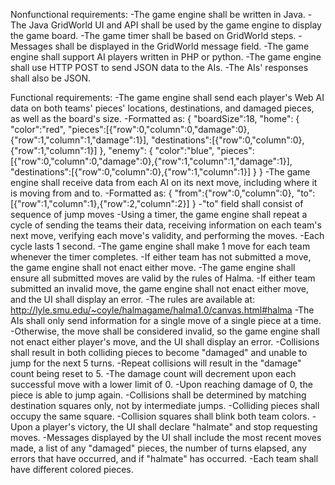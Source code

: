 Nonfunctional requirements:
-The game engine shall be written in Java.
-The Java GridWorld UI and API shall be used by the game engine to display the game board.
-The game timer shall be based on GridWorld steps.
-Messages shall be displayed in the GridWorld message field.
-The game engine shall support AI players written in PHP or python.
-The game engine shall use HTTP POST to send JSON data to the AIs.
-The AIs' responses shall also be JSON.


Functional requirements:
-The game engine shall send each player's Web AI data on both teams' pieces' locations, destinations, and damaged pieces, as well as the board's size.
  -Formatted as:
  {
    "boardSize":18,
    "home":
    {
      "color":"red",
      "pieces":[{"row":0,"column":0,"damage":0},{"row":1,"column":1,"damage":1}],
      "destinations":[{"row":0,"column":0},{"row":1,"column":1}]
    },
    "enemy":
    {
      "color":"blue",
      "pieces":[{"row":0,"column":0,"damage":0},{"row":1,"column":1,"damage":1}],
      "destinations":[{"row":0,"column":0},{"row":1,"column":1}]
    }
  }
-The game engine shall receive data from each AI on its next move, including where it is moving from and to.
  -Formatted as:
  {
    "from":{"row":0,"column":0},
    "to":[{"row":1,"column":1},{"row":2,"column":2}]
  }
  -"to" field shall consist of sequence of jump moves
-Using a timer, the game engine shall repeat a cycle of sending the teams their data, receiving information on each team's next move, verifying each move's validity, and performing the moves.
  -Each cycle lasts 1 second.
-The game engine shall make 1 move for each team whenever the timer completes.
	-If either team has not submitted a move, the game engine shall not enact either move.
-The game engine shall ensure all submitted moves are valid by the rules of Halma.
	-If either team submitted an invalid move, the game engine shall not enact either move, and the UI shall display an error.
  -The rules are available at: http://lyle.smu.edu/~coyle/halmagame/halma1.0/canvas.html#halma
-The AIs shall only send information for a single move of a single piece at a time.
  -Otherwise, the move shall be considered invalid, so the game engine shall not enact either player's move, and the UI shall display an error.
-Collisions shall result in both colliding pieces to become "damaged" and unable to jump for the next 5 turns.
-Repeat collisions will result in the "damage" count being reset to 5.
-The damage count will decrement upon each successful move with a lower limit of 0.
  -Upon reaching damage of 0, the piece is able to jump again.
-Collisions shall be determined by matching destination squares only, not by intermediate jumps.
-Colliding pieces shall occupy the same square.
	-Collision squares shall blink both team colors.
-Upon a player's victory, the UI shall declare "halmate" and stop requesting moves.
-Messages displayed by the UI shall include the most recent moves made, a list of any "damaged" pieces, the number of turns elapsed, any errors that have occurred, and if "halmate" has occurred.
-Each team shall have different colored pieces.
